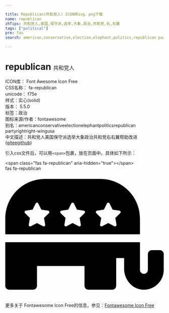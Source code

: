 ```yaml
---

title: Republican(共和党人) ICON转svg、png下载
name: republican
zhTips: 共和党人,美国,保守派,选举,大象,政治,共和党,右,右翼
tags: ["political"]
pre: fas
search: american,conservative,election,elephant,politics,republican party,right,right-wing,usa

---
```


# republican  <small style="font-size: 60%;font-weight: 100">共和党人</small>


<div class="detail-page">
<p>
<span>
ICON库：
<span class="badge-secondary badge">Font Awesome Icon Free</span> 
</span>
<br/>
<span>
CSS名称：
<span class="badge-secondary badge">fa-republican</span> 
</span>
<br/>
<span>
unicode：
<span class="badge-secondary badge">f75e</span> 
<copy-btn content='f75e' btn-title=""></copy-btn>
<copy-btn :content='String.fromCodePoint(parseInt("f75e", 16))' btn-title="复制U"></copy-btn>
</span><br/><span>样式：<span class="badge-light badge">实心(solid)</span></span>
<br/>
<span>
版本：
<span class="badge-secondary badge">5.5.0</span> 
</span><br/><span>标签：<span class="badge-light badge"><router-link to="/tags/political.html">政治</router-link></span></span>
<br/>
<span>图标来源/作者：<span class="badge-light badge">fontawesome</span></span> 
<br/>
<span>别名：<span class="badge-light badge">american</span><span class="badge-light badge">conservative</span><span class="badge-light badge">election</span><span class="badge-light badge">elephant</span><span class="badge-light badge">politics</span><span class="badge-light badge">republican party</span><span class="badge-light badge">right</span><span class="badge-light badge">right-wing</span><span class="badge-light badge">usa</span></span><br/><span class="zh-detail">中文描述：<span class="badge-primary badge">共和党人</span><span class="badge-primary badge">美国</span><span class="badge-primary badge">保守派</span><span class="badge-primary badge">选举</span><span class="badge-primary badge">大象</span><span class="badge-primary badge">政治</span><span class="badge-primary badge">共和党</span><span class="badge-primary badge">右</span><span class="badge-primary badge">右翼</span><span class="help-link"><span>帮助改进</span>(<a href="https://gitee.com/liuwave/icon-helper/edit/master/json/fontawesome/solid/republican.json" target="_blank" rel="noopener noreferrer">gitee</a><a href="https://github.com/liuwave/icon-helper/edit/master/json/fontawesome/solid/republican.json" target="_blank" rel="noopener noreferrer">github</a></span>)</span><br/>
</p>
</div>
<div class="alert alert-dark">
  <i class="fas fa-republican fa-xs"></i>
  <i class="fas fa-republican fa-sm"></i>
  <i class="fas fa-republican fa-lg"></i>
  <i class="fas fa-republican fa-2x"></i>
  <i class="fas fa-republican fa-3x"></i>
  <i class="fas fa-republican fa-5x"></i>
  <i class="fas fa-republican fa-7x"></i>
</div>
<div>
  <p>引入css文件后，可以用<code>&lt;span&gt;</code>包裹，放在页面中。具体如下所示：    
  </p>
  <div class="alert alert-primary" style="font-size: 14px">
    &lt;span class="fas fa-republican" aria-hidden="true"&gt;&lt;/span&gt;
    <copy-btn content='<span class="fas fa-republican" aria-hidden="true"></span>'></copy-btn>
  </div>
  <div class="alert alert-secondary">
    <i class="fas fa-republican"
    style="font-size: 24px"
    aria-hidden="true"></i> fas fa-republican
    <copy-btn content="fas fa-republican" btn-title="复制图标名称"></copy-btn>
  </div>
</div>
<div id="svg" class="svg-wrap">
<svg xmlns="http://www.w3.org/2000/svg" viewBox="0 0 640 512"><path d="M544 192c0-88.4-71.6-160-160-160H160C71.6 32 0 103.6 0 192v64h544v-64zm-367.7-21.6l-19.8 19.3 4.7 27.3c.8 4.9-4.3 8.6-8.7 6.3L128 210.4l-24.5 12.9c-4.3 2.3-9.5-1.4-8.7-6.3l4.7-27.3-19.8-19.3c-3.6-3.5-1.6-9.5 3.3-10.2l27.4-4 12.2-24.8c2.2-4.5 8.6-4.4 10.7 0l12.2 24.8 27.4 4c5 .7 6.9 6.7 3.4 10.2zm144 0l-19.8 19.3 4.7 27.3c.8 4.9-4.3 8.6-8.7 6.3L272 210.4l-24.5 12.9c-4.3 2.3-9.5-1.4-8.7-6.3l4.7-27.3-19.8-19.3c-3.6-3.5-1.6-9.5 3.3-10.2l27.4-4 12.2-24.8c2.2-4.5 8.6-4.4 10.7 0l12.2 24.8 27.4 4c5 .7 6.9 6.7 3.4 10.2zm144 0l-19.8 19.3 4.7 27.3c.8 4.9-4.3 8.6-8.7 6.3L416 210.4l-24.5 12.9c-4.3 2.3-9.5-1.4-8.7-6.3l4.7-27.3-19.8-19.3c-3.6-3.5-1.6-9.5 3.3-10.2l27.4-4 12.2-24.8c2.2-4.5 8.6-4.4 10.7 0l12.2 24.8 27.4 4c5 .7 6.9 6.7 3.4 10.2zM624 320h-32c-8.8 0-16 7.2-16 16v64c0 8.8-7.2 16-16 16s-16-7.2-16-16V288H0v176c0 8.8 7.2 16 16 16h96c8.8 0 16-7.2 16-16v-80h192v80c0 8.8 7.2 16 16 16h96c8.8 0 16-7.2 16-16V352h32v43.3c0 41.8 30 80.1 71.6 84.3 47.8 4.9 88.4-32.7 88.4-79.6v-64c0-8.8-7.2-16-16-16z"/></svg>
</div>
<detail full-name='fa-republican'></detail>
    
<div><p>更多关于  Fontawesome Icon Free的信息，参见：<a target="_blank" href="https://iconhelper.cn/fontawesome.html">Fontawesome Icon Free</a>
</p></div>
